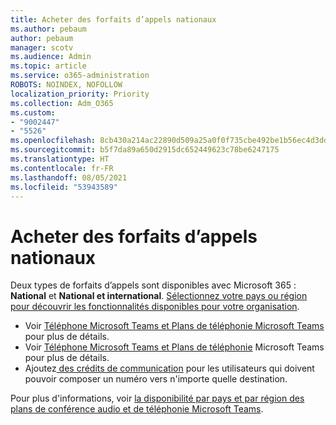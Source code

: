 ```yaml
---
title: Acheter des forfaits d’appels nationaux
ms.author: pebaum
author: pebaum
manager: scotv
ms.audience: Admin
ms.topic: article
ms.service: o365-administration
ROBOTS: NOINDEX, NOFOLLOW
localization_priority: Priority
ms.collection: Adm_O365
ms.custom:
- "9002447"
- "5526"
ms.openlocfilehash: 8cb430a214ac22890d509a25a0f0f735cbe492be1b56ec4d3ddfbb3f15ff476d
ms.sourcegitcommit: b5f7da89a650d2915dc652449623c78be6247175
ms.translationtype: HT
ms.contentlocale: fr-FR
ms.lasthandoff: 08/05/2021
ms.locfileid: "53943589"
---
```

# <a name="purchase-domestic-calling-plans"></a>Acheter des forfaits d’appels nationaux

Deux types de forfaits d’appels sont disponibles avec Microsoft 365 : **National** et **National et international**. [Sélectionnez votre pays ou région pour découvrir les fonctionnalités disponibles pour votre organisation](https://docs.microsoft.com/MicrosoftTeams/country-and-region-availability-for-audio-conferencing-and-calling-plans/country-and-region-availability-for-audio-conferencing-and-calling-plans#select-your-country-or-region-to-see-whats-available-for-your-organization).

- Voir [Téléphone Microsoft Teams et Plans de téléphonie Microsoft Teams ](https://docs.microsoft.com/MicrosoftTeams/calling-plan-landing-page)pour plus de détails.
- Voir [Téléphone Microsoft Teams et Plans de téléphonie](https://www.microsoft.com/microsoft-365/microsoft-teams/voice-calling#Requirements) Microsoft Teams pour plus de détails.
- Ajoutez[ des crédits de communication](https://docs.microsoft.com/MicrosoftTeams/country-and-region-availability-for-audio-conferencing-and-calling-plans/country-and-region-availability-for-audio-conferencing-and-calling-plans#communications-credits) pour les utilisateurs qui doivent pouvoir composer un numéro vers n'importe quelle destination.

Pour plus d'informations, voir [la disponibilité par pays et par région des plans de conférence audio et de téléphonie Microsoft Teams](https://docs.microsoft.com/MicrosoftTeams/country-and-region-availability-for-audio-conferencing-and-calling-plans/country-and-region-availability-for-audio-conferencing-and-calling-plans). 

